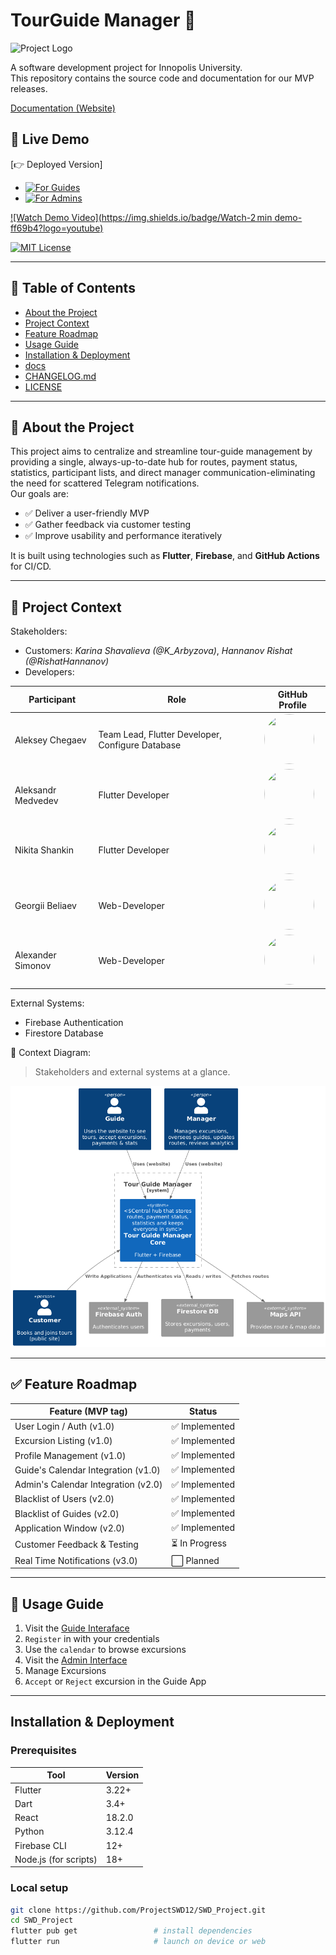 
# TourGuide Manager 🚀

![Project Logo](docs/architecture/logo.jpg)

A software development project for Innopolis University.  
This repository contains the source code and documentation for our MVP releases.

[Documentation (Website)](https://projectswd12.github.io/SWD_Project/)

## 📍 Live Demo  
[👉 Deployed Version]
- [![For Guides](https://img.shields.io/badge/For-Guides-purple?logo=vercel)](https://tourapp-66e02.web.app/) 
- [![For Admins](https://img.shields.io/badge/For-Admins-purple?logo=square)](https://tourappmanager.ru/) 

[![Watch Demo Video](https://img.shields.io/badge/Watch-2 min demo-ff69b4?logo=youtube)](https://drive.google.com/file/d/18rDqOiGvP3XRaPwbLiQsEoyTZrLd0YKa/view?resourcekey)

[![MIT License](https://img.shields.io/badge/License-MIT-yellow.svg)](LICENSE)

---

## 📌 Table of Contents
- [About the Project](#-about-the-project)
- [Project Context](#-project-context)
- [Feature Roadmap](#-feature-roadmap)
- [Usage Guide](#-usage-guide)
- [Installation & Deployment](#installation--deployment)
- [docs](docs)
- [CHANGELOG.md](CHANGELOG.md)
- [LICENSE](LICENSE)

---

## 🧠 About the Project

This project aims to centralize and streamline tour-guide management by providing a single, always-up-to-date hub for routes, payment status, statistics, participant lists, and direct manager communication-eliminating the need for scattered Telegram notifications.  
Our goals are:
- ✅ Deliver a user-friendly MVP
- ✅ Gather feedback via customer testing
- ✅ Improve usability and performance iteratively

It is built using technologies such as **Flutter**, **Firebase**, and **GitHub Actions** for CI/CD.

---

## 👥 Project Context

Stakeholders:
- Customers: _Karina Shavalieva (@K_Arbyzova)_, _Hannanov Rishat (@RishatHannanov)_
- Developers:

| Participant      | Role            | GitHub Profile                       |
|---------------|-----------------|----------------------------------------|
| Aleksey Chegaev   | Team Lead, Flutter Developer, Configure Database    | <a href="https://github.com/wyroxx"><img src="https://github.com/wyroxx.png" width="80" height="80" style="border-radius: 50%;" /><br /></a> |
| Aleksandr Medvedev | Flutter Developer     | <a href="https://github.com/BearAx"><img src="https://github.com/BearAx.png" width="80" height="80" style="border-radius: 50%;" /><br /></a> |
| Nikita Shankin    | Flutter Developer     | <a href="https://github.com/Mysteri0K1ng"><img src="https://github.com/Mysteri0K1ng.png" width="80" height="80" style="border-radius: 50%;" /><br /></a> |
| Georgii Beliaev | Web-Developer    | <a href="https://github.com/JoraXD"><img src="https://github.com/JoraXD.png" width="80" height="80" style="border-radius: 50%;" /><br /></a> |
| Alexander Simonov    | Web-Developer   | <a href="https://github.com/AlexbittIT"><img src="https://github.com/AlexbittIT.png" width="80" height="80" style="border-radius: 50%;" /><br /></a> |


External Systems:
- Firebase Authentication
- Firestore Database

📌 Context Diagram:  
> Stakeholders and external systems at a glance.
> 
![Context Diagram](docs/architecture/context-diagram.png)

---

## ✅ Feature Roadmap

| Feature (MVP tag)                               | Status       |
|----------------------------------------|--------------|
| User Login / Auth (v1.0)                     | ✅ Implemented |
| Excursion Listing (v1.0)                     | ✅ Implemented |
| Profile Management (v1.0)                    | ✅ Implemented |
| Guide's Calendar Integration (v1.0)          | ✅ Implemented |
| Admin's Calendar Integration (v2.0)          | ✅ Implemented |
| Blacklist of Users (v2.0)                    | ✅ Implemented |
| Blacklist of Guides (v2.0)                   | ✅ Implemented |
| Application Window (v2.0)                   | ✅ Implemented |
| Customer Feedback & Testing            | ⏳ In Progress |
| Real Time Notifications (v3.0)        | ⬜ Planned |

---

## 🧾 Usage Guide

1. Visit the [Guide Interaface](https://tourapp-66e02.web.app/)
2. `Register` in with your credentials
3. Use the `calendar` to browse excursions
4. Visit the [Admin Interface](https://tourappmanager.ru/)
5. Manage Excursions
6. `Accept` or `Reject` excursion in the Guide App

---

## Installation & Deployment

### Prerequisites
| Tool | Version |
|------|---------|
| Flutter | 3.22+ |
| Dart | 3.4+ |
| React | 18.2.0 |
| Python | 3.12.4 |
| Firebase CLI | 12+ |
| Node.js (for scripts) | 18+ |

### Local setup

```bash
git clone https://github.com/ProjectSWD12/SWD_Project.git
cd SWD_Project
flutter pub get                 # install dependencies
flutter run                     # launch on device or web
